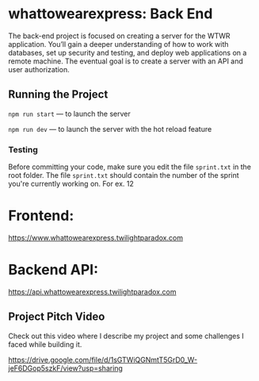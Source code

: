 # whattowearexpress: Back End
The back-end project is focused on creating a server for the WTWR application. You’ll gain a deeper understanding of how to work with databases, set up security and testing, and deploy web applications on a remote machine. The eventual goal is to create a server with an API and user authorization.
## Running the Project
`npm run start` — to launch the server 

`npm run dev` — to launch the server with the hot reload feature

### Testing
Before committing your code, make sure you edit the file `sprint.txt` in the root folder. The file `sprint.txt` should contain the number of the sprint you're currently working on. For ex. 12

# Frontend:

https://www.whattowearexpress.twilightparadox.com

# Backend API: 

https://api.whattowearexpress.twilightparadox.com

 ## Project Pitch Video

 Check out this video where I describe my project and some challenges I faced while building it.

  https://drive.google.com/file/d/1sGTWiQGNmtT5GrD0_W-jeF6DGop5szkF/view?usp=sharing
